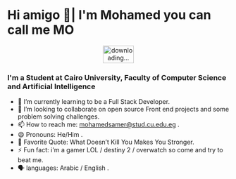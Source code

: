 # Hi amigo 👋| I'm Mohamed you can call me MO

<p align="center">
 <img alt=" downloading..." src="https://i.pinimg.com/originals/18/a4/94/18a4949fc9c8067172d3b96e302e7097.gif" width="70" height="40" />
<p/>


### I'm a Student at Cairo University, Faculty of Computer Science and Artificial Intelligence

- 🌱 I’m currently learning to be a Full Stack Developer.
- 👯 I’m looking to collaborate on open source Front end projects and some problem solving challenges.
- 📫 How to reach me: mohamedsamer@stud.cu.edu.eg .
- 😄 Pronouns: He/Him .
- 🔖 Favorite Quote: What Doesn’t Kill You Makes You Stronger.
- ⚡ Fun fact: i'm a gamer LOL / destiny 2 / overwatch so come and try to beat me.
- 🗣️ languages: Arabic / English .
